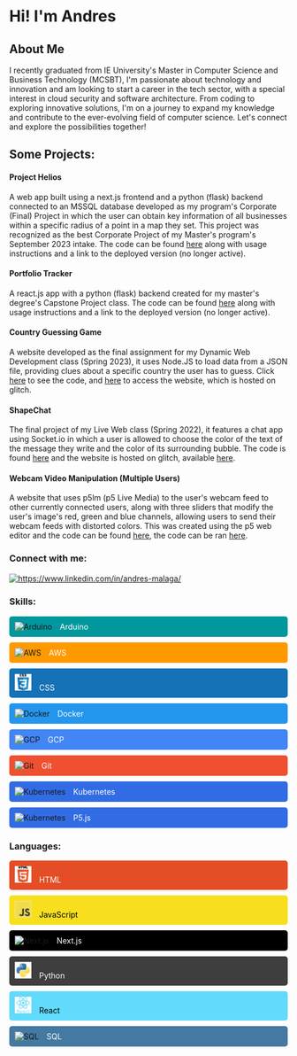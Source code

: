 # Hi! I'm Andres

## About Me

I recently graduated from IE University's Master in Computer Science and Business Technology (MCSBT), I'm passionate about technology and innovation and am looking to start a career in the tech sector, with a special interest in cloud security and software architecture. From coding to exploring innovative solutions, I'm on a journey to expand my knowledge and contribute to the ever-evolving field of computer science. Let's connect and explore the possibilities together!

## Some Projects:
#### Project Helios
  A web app built using a next.js frontend and a python (flask) backend connected to an MSSQL database developed as my program's Corporate (Final) Project in which the user can obtain key information of all businesses within a specific radius of a point in a map they set. This project was recognized as the best Corporate Project of my Master's program's September 2023 intake. The code can be found [here](https://github.com/Amalaga19/Project-Helios) along with usage instructions and a link to the deployed version (no longer active).
#### Portfolio Tracker
  A react.js app with a python (flask) backend created for my master's degree's Capstone Project class. The code can be found [here](https://github.com/Amalaga19/MCSBT-Capstone) along with usage instructions and a link to the deployed version (no longer active).
#### Country Guessing Game
  A website developed as the final assignment for my Dynamic Web Development class (Spring 2023), it uses Node.JS to load data from a JSON file, providing clues about a specific country the user has to guess. Click [here](https://github.com/Amalaga19/Web-Dev-Final) to see the code, and [here](https://efficacious-pricey-kite.glitch.me/) to access the website, which is hosted on glitch.
#### ShapeChat
  The final project of my Live Web class (Spring 2022), it features a chat app using Socket.io in which a user is allowed to choose the color of the text of the message they write and the color of its surrounding bubble. The code is found [here](https://github.com/Amalaga19/ShapeChat/tree/main) and the website is hosted on glitch, available [here](https://liveweb-final-andres.glitch.me/).
#### Webcam Video Manipulation (Multiple Users)
  A website that uses p5lm (p5 Live Media) to the user's webcam feed to other currently connected users, along with three sliders that modify the user's image's red, green and blue channels, allowing users to send their webcam feeds with distorted colors. This was created using the p5 web editor and the code can be found [here](https://editor.p5js.org/amalaga19/sketches/oSIv0SJ12), the code can be ran [here](https://editor.p5js.org/amalaga19/full/oSIv0SJ12).

<h3 align="left">Connect with me:</h3>
<p align="left">
  <a href="https://www.linkedin.com/in/andres-malaga/" target="blank">
    <img align="center" src="https://raw.githubusercontent.com/rahuldkjain/github-profile-readme-generator/master/src/images/icons/Social/linked-in-alt.svg" alt="https://www.linkedin.com/in/andres-malaga/" height="30" width="40" />
  </a>
</p>

<h3 align="left">Skills:</h3>

<div style="background-color: #00979D; padding: 10px; margin-bottom: 10px; border-radius: 5px;">
  <img src="https://cdn.worldvectorlogo.com/logos/arduino-1.svg" alt="Arduino" width="30" height="30"/>
  <span style="color: white; margin-left: 10px;">Arduino</span>
</div>

<div style="background-color: #FF9900; padding: 10px; margin-bottom: 10px; border-radius: 5px;">
  <img src="https://cdn.jsdelivr.net/gh/devicons/devicon@latest/icons/amazonwebservices/amazonwebservices-line-wordmark.svg" alt="AWS" width="30" height="30"/>
  <span style="color: white; margin-left: 10px;">AWS</span>
</div>

<div style="background-color: #1572B6; padding: 10px; margin-bottom: 10px; border-radius: 5px;">
  <img src="https://raw.githubusercontent.com/devicons/devicon/master/icons/css3/css3-original-wordmark.svg" alt="CSS" width="30" height="30"/>
  <span style="color: white; margin-left: 10px;">CSS</span>
</div>

<div style="background-color: #2496ED; padding: 10px; margin-bottom: 10px; border-radius: 5px;">
  <img src="https://www.vectorlogo.zone/logos/docker/docker-icon.svg" alt="Docker" width="30" height="30"/>
  <span style="color: white; margin-left: 10px;">Docker</span>
</div>

<div style="background-color: #4285F4; padding: 10px; margin-bottom: 10px; border-radius: 5px;">
  <img src="https://www.vectorlogo.zone/logos/google_cloud/google_cloud-icon.svg" alt="GCP" width="30" height="30"/>
  <span style="color: white; margin-left: 10px;">GCP</span>
</div>

<div style="background-color: #F05032; padding: 10px; margin-bottom: 10px; border-radius: 5px;">
  <img src="https://www.vectorlogo.zone/logos/git-scm/git-scm-icon.svg" alt="Git" width="30" height="30"/>
  <span style="color: white; margin-left: 10px;">Git</span>
</div>

<div style="background-color: #326CE5; padding: 10px; margin-bottom: 10px; border-radius: 5px;">
  <img src="https://www.vectorlogo.zone/logos/kubernetes/kubernetes-icon.svg" alt="Kubernetes" width="30" height="30"/>
  <span style="color: white; margin-left: 10px;">Kubernetes</span>
</div>

<div style="background-color: #326CE5; padding: 10px; margin-bottom: 10px; border-radius: 5px;">
  <img src="https://cdn.jsdelivr.net/gh/devicons/devicon@latest/icons/p5js/p5js-original.svg" alt="Kubernetes" width="30" height="30"/>
  <span style="color: white; margin-left: 10px;">P5.js</span>
</div>

<!-- Add more skills as needed -->

<h3 align="left">Languages:</h3>

<div style="background-color: #E44D26; padding: 10px; margin-bottom: 10px; border-radius: 5px;">
  <img src="https://raw.githubusercontent.com/devicons/devicon/master/icons/html5/html5-original-wordmark.svg" alt="HTML" width="30" height="30"/>
  <span style="color: white; margin-left: 10px;">HTML</span>
</div>

<div style="background-color: #F7DF1E; padding: 10px; margin-bottom: 10px; border-radius: 5px;">
  <img src="https://raw.githubusercontent.com/devicons/devicon/master/icons/javascript/javascript-original.svg" alt="JavaScript" width="30" height="30"/>
  <span style="color: black; margin-left: 10px;">JavaScript</span>
</div>

<div style="background-color: #000000; padding: 10px; margin-bottom: 10px; border-radius: 5px;">
  <img src="https://cdn.jsdelivr.net/gh/devicons/devicon@latest/icons/nextjs/nextjs-original.svg" alt="Next.js" width="30" height="30"/>
  <span style="color: white; margin-left: 10px;">Next.js</span>
</div>

<div style="background-color: #3E3E3E; padding: 10px; margin-bottom: 10px; border-radius: 5px;">
  <img src="https://raw.githubusercontent.com/devicons/devicon/master/icons/python/python-original.svg" alt="Python" width="30" height="30"/>
  <span style="color: white; margin-left: 10px;">Python</span>
</div>

<div style="background-color: #61DAFB; padding: 10px; margin-bottom: 10px; border-radius: 5px;">
  <img src="https://raw.githubusercontent.com/devicons/devicon/master/icons/react/react-original-wordmark.svg" alt="React" width="30" height="30"/>
  <span style="color: black; margin-left: 10px;">React</span>
</div>

<div style="background-color: #4479A1; padding: 10px; margin-bottom: 10px; border-radius: 5px;">
  <img src="https://www.vectorlogo.zone/logos/mysql/mysql-icon.svg" alt="SQL" width="30" height="30"/>
  <span style="color: white; margin-left: 10px;">SQL</span>
</div>



<!-- Add more languages as needed -->


<!--
**Amalaga19/Amalaga19** is a ✨ _special_ ✨ repository because its `README.md` (this file) appears on your GitHub profile.

Here are some ideas to get you started:

- 🔭 I’m currently working on ...
- 🌱 I’m currently learning ...
- 👯 I’m looking to collaborate on ...
- 🤔 I’m looking for help with ...
- 💬 Ask me about ...
- 📫 How to reach me: ...
- 😄 Pronouns: ...
- ⚡ Fun fact: ...
-->
